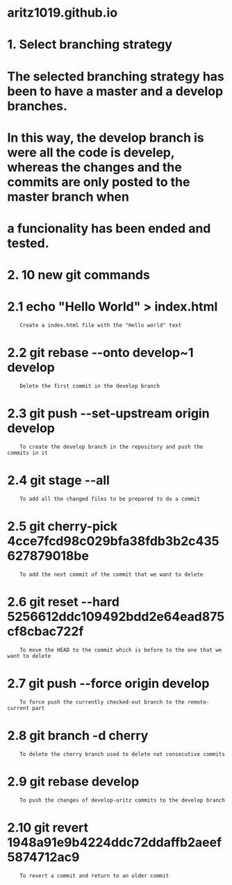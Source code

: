 # aritz1019.github.io

# 1. Select branching strategy
#	The selected branching strategy has been to have a master and a develop branches.
#	In this way, the develop branch is were all the code is develep, whereas the changes and the commits are only posted to the master branch when
#	a funcionality has been ended and tested.
# 2. 10 new git commands
#	2.1 echo "Hello World" > index.html
		Create a index.html file with the "Hello world" text
#	2.2 git rebase --onto develop~1 develop
		Delete the first commit in the develop branch
#	2.3 git push --set-upstream origin develop
		To create the develop branch in the repository and push the commits in it
#	2.4 git stage --all
		To add all the changed files to be prepared to do a commit
#	2.5 git cherry-pick 4cce7fcd98c029bfa38fdb3b2c435627879018be
		To add the next commit of the commit that we want to delete
#	2.6 git reset --hard 5256612ddc109492bdd2e64ead875cf8cbac722f
		To move the HEAD to the commit which is before to the one that we want to delete
#	2.7 git push --force origin develop
		To force push the currently checked-out branch to the remote-current part
#	2.8 git branch -d cherry
		To delete the cherry branch used to delete not consecutive commits
#	2.9 git rebase develop
		To push the changes of develop-aritz commits to the develop branch
#	2.10 git revert 1948a91e9b4224ddc72ddaffb2aeef5874712ac9
		To revert a commit and return to an older commit
